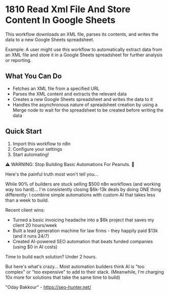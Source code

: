 # 1810 Read Xml File And Store Content In Google Sheets

This workflow downloads an XML file, parses its contents, and writes the data to a new Google Sheets spreadsheet.

Example: A user might use this workflow to automatically extract data from an XML file and store it in a Google Sheets spreadsheet for further analysis or reporting.

## What You Can Do
- Fetches an XML file from a specified URL
- Parses the XML content and extracts the relevant data
- Creates a new Google Sheets spreadsheet and writes the data to it
- Handles the asynchronous nature of spreadsheet creation by using a Merge node to wait for the spreadsheet to be created before writing the data

## Quick Start
1. Import this workflow to n8n
2. Configure your settings
3. Start automating!

⚠️ WARNING: Stop Building Basic Automations For Peanuts. 🚫

Here's the painful truth most won't tell you...

While 90% of builders are stuck selling $500 n8n workflows (and working way too hard)...
I'm consistently closing $6k-13k deals by doing ONE thing differently:
I combine simple automations with custom AI that takes less than a week to build.

Recent client wins:
* Turned a basic invoicing headache into a $6k project that saves my client 20 hours/week
* Built a lead generation machine for law firms - they happily paid $13k (and it runs 24/7)
* Created AI-powered SEO automation that beats funded companies (using $0 in AI costs)

Time to build each solution? Under 2 hours.

But here's what's crazy...
Most automation builders think AI is "too complex" or "too expensive" to add to their stack.
(Meanwhile, I'm charging 10x more for solutions that take the same time to build)

"Oday Bakkour" - https://seo-hunter.net/
